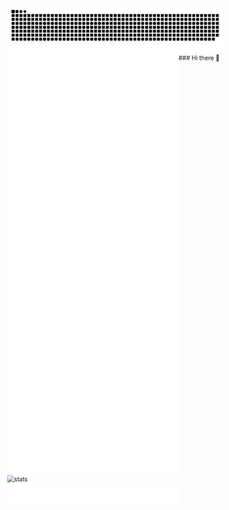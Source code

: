 <!-- <picture>
  <source media="(prefers-color-scheme: dark)" srcset="https://raw.githubusercontent.com/echo28OoO/echo28OoO/output/github-contribution-grid-snake-dark.svg">
  <source media="(prefers-color-scheme: light)" srcset="https://raw.githubusercontent.com/echo28OoO/echo28OoO/output/github-contribution-grid-snake.svg">
  <img alt="github contribution grid snake animation" src="https://raw.githubusercontent.com/echo28OoO/echo28OoO/output/github-contribution-grid-snake.svg">
</picture> -->
<source media="(prefers-color-scheme: dark)" srcset="https://raw.githubusercontent.com/echo28OoO/echo28OoO/output/github-contribution-grid-snake-dark.svg">
<source media="(prefers-color-scheme: light)" srcset="https://raw.githubusercontent.com/echo28OoO/echo28OoO/output/github-contribution-grid-snake.svg">
<img alt="github contribution grid snake animation" src="https://raw.githubusercontent.com/echo28OoO/echo28OoO/output/github-contribution-grid-snake.svg">
### Hi there 👋
<picture>
  <img align="left" width="400"  src="./img/general.svg" alt="general">
</picture>

<picture>
  <img width="400"  src="./img/habits.svg" alt="habits">
</picture>

<picture>
  <img align="left" width="400" src="https://github-readme-stats-adam.vercel.app/api?username=echo28OoO&show_icons=true&count_private=true&include_all_commits=true" alt="stats">
</picture>

<picture>
  <img width="400"  src="./img/achievements-compact.svg" alt="achievements-compact">
</picture>


<!-- [![Echo 28's GitHub stats](https://github-readme-stats.vercel.app/api?username=echo28OoO)](https://github.com/echo28OoO) -->
<!--
**echo28OoO/echo28OoO** is a ✨ _special_ ✨ repository because its `README.md` (this file) appears on your GitHub profile.

Here are some ideas to get you started:

- 🔭 I’m currently working on ...
- 🌱 I’m currently learning ...
- 👯 I’m looking to collaborate on ...
- 🤔 I’m looking for help with ...
- 💬 Ask me about ...
- 📫 How to reach me: ...
- 😄 Pronouns: ...
- ⚡ Fun fact: ...
-->
